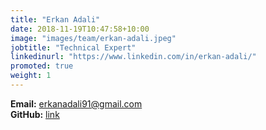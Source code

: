 ```yaml
---
title: "Erkan Adali"
date: 2018-11-19T10:47:58+10:00
image: "images/team/erkan-adali.jpeg"
jobtitle: "Technical Expert"
linkedinurl: "https://www.linkedin.com/in/erkan-adali/"
promoted: true
weight: 1
---
```


**Email:** erkanadali91@gmail.com    
**GitHub:** [link](https://github.com/eadali)   

